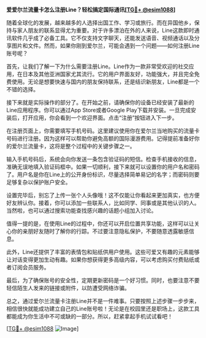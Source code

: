 **爱爱尔兰流量卡怎么注册Line？轻松搞定国际通讯[[TG💪+ @esim1088](https://t.me/s/esim1088)]**

随着全球化的发展，越来越多的人选择出国工作、学习或旅行。而在异国他乡，保持与家人朋友的联系显得尤为重要。对于许多漂泊在外的人来说，Line这款即时通讯软件几乎成了必备工具。它不仅支持文字聊天，还能发送语音、视频通话以及分享图片和文件。然而，如果你刚到爱尔兰，可能会遇到一个问题——如何注册Line账号呢？

首先，让我们了解一下为什么需要注册Line。Line作为一款非常受欢迎的社交应用，在日本及其他亚洲国家尤其流行。它的用户界面友好，功能强大，并且完全免费使用。无论是想要快速与国内的朋友保持联系，还是结识新朋友，Line都是一个不错的选择。

接下来就是实际操作的部分了。在开始之前，请确保你的设备已经安装了最新的Line应用程序。你可以通过App Store或者Google Play下载并安装。一旦完成安装后，打开应用，你会看到一个欢迎界面。点击“注册”按钮进入下一步。

在注册页面上，你需要填写手机号码。这里建议使用你在爱尔兰当地购买的流量卡号码进行注册。因为这样可以帮助你避免高额的国际漫游费用。记得提前准备好你的爱尔兰流量卡，这将是整个过程中的关键步骤之一。

输入手机号码后，系统会向你发送一条包含验证码的短信。检查手机接收的信息，准确无误地填入验证码框中。如果一切顺利，接下来就可以设置你的用户名和密码了。用户名是你在Line上的公开身份标识，尽量选择简单易记的名字；而密码则要足够复杂以保护账户安全。

设置完毕后，别忘了上传一张个人头像哦！这不仅能让你看起来更加真实，也方便好友辨认你。接着，你可以添加一些联系人，比如同学、同事或是其他认识的人。当然啦，也可以通过搜索功能查找感兴趣的话题小组加入讨论。

值得一提的是，在使用Line的过程中，你还可以开启位置共享功能，这样可以让关心你的亲朋好友随时了解你的行踪。不过要注意隐私保护，不要随意透露敏感信息。

此外，Line还提供了丰富的表情包和贴纸供用户使用。这些可爱又有趣的元素能够让对话变得更加生动有趣。如果你想获得更多高级内容，可以考虑购买付费贴纸或者订阅会员服务。

最后，为了确保账号的安全性，定期更新密码是一个好习惯。同时，也要注意不要轻信陌生人发来的链接或附件，以防遭受网络诈骗。

总之，通过爱尔兰流量卡注册Line并不是一件难事。只要按照上述步骤一步步来，相信很快就能成功建立自己的Line账号啦！无论是在校园里还是职场上，这款工具都能成为你生活中不可或缺的一部分。所以，赶紧拿起手机试试看吧！

[[TG💪+ @esim1088](https://t.me/s/esim1088) ![Image](https://i.postimg.cc/4NQfJmqS/Snipaste-2025-05-13-00-14-12.png)]